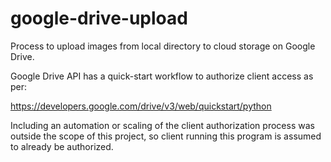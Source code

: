 # google-drive-upload
Process to upload images from local directory to cloud storage on Google Drive.

Google Drive API has a quick-start workflow to authorize client access as per:

https://developers.google.com/drive/v3/web/quickstart/python

Including an automation or scaling of the client authorization process was 
outside the scope of this project, so client running this program is assumed
to already be authorized.
